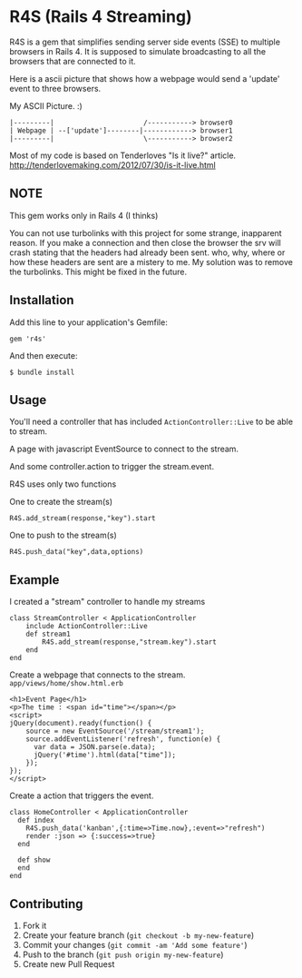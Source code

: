 # R4S (Rails 4 Streaming)

R4S is a gem that simplifies sending server side events (SSE) to multiple browsers in Rails 4.
It is supposed to simulate broadcasting to all the browsers that are connected to it.

Here is a ascii picture that shows how a webpage would send a 'update' event to three browsers.

My ASCII Picture. :)

    |---------|                      /-----------> browser0
    | Webpage | --['update']--------|------------> browser1
    |---------|                      \-----------> browser2


Most of my code is based on Tenderloves "Is it live?" article. http://tenderlovemaking.com/2012/07/30/is-it-live.html

## NOTE
This gem works only in Rails 4 (I thinks)

You can not use turbolinks with this project for some strange, inapparent reason. 
If you make a connection and then close the browser the srv will crash stating that the headers had already been sent.
who, why, where or how these headers are sent are a mistery to me. My solution was to remove the turbolinks. 
This might be fixed in the future.

## Installation

Add this line to your application's Gemfile:

    gem 'r4s'

And then execute:

    $ bundle install

## Usage

You'll need a controller that has included `ActionController::Live` to be able to stream.

A page with javascript EventSource to connect to the stream.

And some controller.action to trigger the stream.event.

R4S uses only two functions

One to create the stream(s)

    R4S.add_stream(response,"key").start

One to push to the stream(s)

    R4S.push_data("key",data,options)

## Example
I created a "stream" controller to handle my streams

    class StreamController < ApplicationController
        include ActionController::Live
        def stream1
            R4S.add_stream(response,"stream.key").start
        end
    end

Create a webpage that connects to the stream.
    `app/views/home/show.html.erb`

    <h1>Event Page</h1>
    <p>The time : <span id="time"></span></p>
    <script>
    jQuery(document).ready(function() {
        source = new EventSource('/stream/stream1');
        source.addEventListener('refresh', function(e) {
          var data = JSON.parse(e.data);
          jQuery('#time').html(data["time"]);
        }); 
    });
    </script>

Create a action that triggers the event.

    class HomeController < ApplicationController
      def index
        R4S.push_data('kanban',{:time=>Time.now},:event=>"refresh")
        render :json => {:success=>true}
      end
    
      def show
      end
    end


## Contributing

1. Fork it
2. Create your feature branch (`git checkout -b my-new-feature`)
3. Commit your changes (`git commit -am 'Add some feature'`)
4. Push to the branch (`git push origin my-new-feature`)
5. Create new Pull Request
